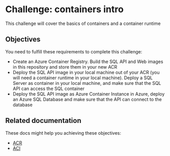 # Challenge: containers intro

This challenge will cover the basics of containers and a container runtime

## Objectives

You need to fulfill these requirements to complete this challenge:

* Create an Azure Container Registry. Build the SQL API and Web images in this repository and store them in your new ACR
* Deploy the SQL API image in your local machine out of your ACR (you will need a container runtime in your local machine). Deploy a SQL Server as container in your local machine, and make sure that the SQL API can access the SQL container
* Deploy the SQL API image as Azure Container Instance in Azure, deploy an Azure SQL Database and make sure that the API can connect to the database

## Related documentation

These docs might help you achieving these objectives:

* [ACR](https://docs.microsoft.com/azure/container-registry/container-registry-intro)
* [ACI](https://docs.microsoft.com/azure/container-instances/)